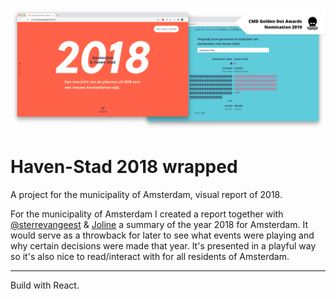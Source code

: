 ![Screenshot of this project. Comparison between the municipality of Amsterdam-West contains: 144.200 inhabitants, 9,45 square kilometers. And the new city section Amsterdam Haven-Stad contains: estimated 100.000 inhabitants, 6,5 square kilometers.](/docs/images/screenshot.png)

# Haven-Stad 2018 wrapped
A project for the municipality of Amsterdam, visual report of 2018.

For the municipality of Amsterdam I created a report together with [@sterrevangeest](https://github.com/sterrevangeest) & [Joline](https://www.behance.net/joline-baas) a summary of the year 2018 for Amsterdam. 
It would serve as a throwback for later to see what events were playing and why certain decisions were made that year. It's presented in a playful way so it's also nice to read/interact with for all residents of Amsterdam.

---

Build with React.

